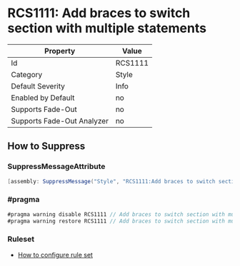 # RCS1111: Add braces to switch section with multiple statements

Property | Value
--- | ---
Id|RCS1111
Category|Style
Default Severity|Info
Enabled by Default|no
Supports Fade\-Out|no
Supports Fade\-Out Analyzer|no

## How to Suppress

### SuppressMessageAttribute

```csharp
[assembly: SuppressMessage("Style", "RCS1111:Add braces to switch section with multiple statements.", Justification = "<Pending>")]
```

### \#pragma

```csharp
#pragma warning disable RCS1111 // Add braces to switch section with multiple statements.
#pragma warning restore RCS1111 // Add braces to switch section with multiple statements.
```

### Ruleset

* [How to configure rule set](../HowToConfigureAnalyzers.md)
